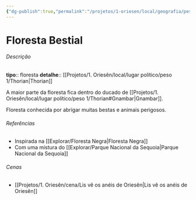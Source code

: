 ```yaml
---
{"dg-publish":true,"permalink":"/projetos/1-oriesen/local/geografia/peso-3/floresta-bestial/"}
---
```



# Floresta Bestial

###### Descrição
**tipo**:: floresta
**detalhe**:: [[Projetos/1. Oriesên/local/lugar político/peso 1/Thorian|Thorian]]

A maior parte da floresta fica dentro do ducado de [[Projetos/1. Oriesên/local/lugar político/peso 1/Thorian#Gnambar|Gnambar]].

Floresta conhecida por abrigar muitas bestas e animais perigosos.


###### Referências
- Inspirada na [[Explorar/Floresta Negra|Floresta Negra]]
- Com uma mistura do [[Explorar/Parque Nacional da Sequoia|Parque Nacional da Sequoia]]


###### Cenas
- [[Projetos/1. Oriesên/cena/Lis vê os anéis de Oriesên|Lis vê os anéis de Oriesên]]

